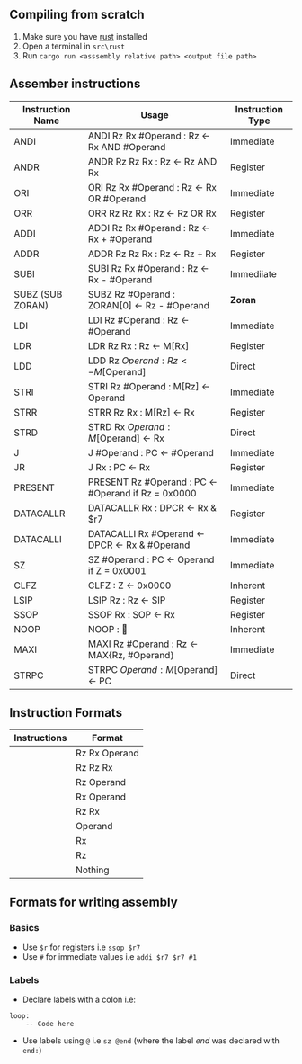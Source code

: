 ## Compiling from scratch

1. Make sure you have [rust](https://www.rust-lang.org/tools/install) installed
2. Open a terminal in `src\rust`
3. Run `cargo run <asssembly relative path> <output file path>`

## Assember instructions

| Instruction Name | Usage                                               | Instruction Type |
| ---------------- | --------------------------------------------------- | ---------------- |
| ANDI             | ANDI Rz Rx #Operand : Rz <- Rx AND #Operand         | Immediate        |
| ANDR             | ANDR Rz Rz Rx : Rz <- Rz AND Rx                     | Register         |
| ORI              | ORI Rz Rx #Operand : Rz <- Rx OR #Operand           | Immediate        |
| ORR              | ORR Rz Rz Rx : Rz <- Rz OR Rx                       | Register         |
| ADDI             | ADDI Rz Rx #Operand : Rz <- Rx + #Operand           | Immediate        |
| ADDR             | ADDR Rz Rz Rx : Rz <- Rz + Rx                       | Register         |
| SUBI             | SUBI Rz Rx #Operand : Rz <- Rx - #Operand           | Immediiate       |
| SUBZ (SUB ZORAN) | SUBZ Rz #Operand : ZORAN[0] <- Rz - #Operand        | **Zoran**        |
| LDI              | LDI Rz #Operand : Rz <- #Operand                    | Immediate        |
| LDR              | LDR Rz Rx : Rz <- M[Rx]                             | Register         |
| LDD              | LDD Rz $Operand : Rz <- M[$Operand]                 | Direct           |
| STRI             | STRI Rz #Operand : M[Rz] <- Operand                 | Immediate        |
| STRR             | STRR Rz Rx : M[Rz] <- Rx                            | Register         |
| STRD             | STRD Rx $Operand : M[$Operand] <- Rx                | Direct           |
| J                | J #Operand : PC <- #Operand                         | Immediate        |
| JR               | J Rx : PC <- Rx                                     | Register         |
| PRESENT          | PRESENT Rz #Operand : PC <- #Operand if Rz = 0x0000 | Immediate        |
| DATACALLR        | DATACALLR Rx : DPCR <- Rx & $r7                     | Register         |
| DATACALLI        | DATACALLI Rx #Operand <- DPCR <- Rx & #Operand      | Immediate        |
| SZ               | SZ #Operand : PC <- Operand if Z = 0x0001           | Immediate        |
| CLFZ             | CLFZ : Z <- 0x0000                                  | Inherent         |
| LSIP             | LSIP Rz : Rz <- SIP                                 | Register         |
| SSOP             | SSOP Rx : SOP <- Rx                                 | Register         |
| NOOP             | NOOP : :clown_face:                                 | Inherent         |
| MAXI             | MAXI Rz #Operand : Rz <- MAX{Rz, #Operand}          | Immediate        |
| STRPC            | STRPC $Operand : M[$Operand] <- PC                  | Direct           |

## Instruction Formats

| Instructions | Format        |
| ------------ | ------------- |
|              | Rz Rx Operand |
|              | Rz Rz Rx      |
|              | Rz Operand    |
|              | Rx Operand    |
|              | Rz Rx         |
|              | Operand       |
|              | Rx            |
|              | Rz            |
|              | Nothing       |

## Formats for writing assembly

### Basics

- Use `$r` for registers i.e `ssop $r7`
- Use `#` for immediate values i.e `addi $r7 $r7 #1`

### Labels

- Declare labels with a colon i.e:

```
loop:
    -- Code here
```

- Use labels using `@` i.e `sz @end` (where the label _end_ was declared with `end:`)
